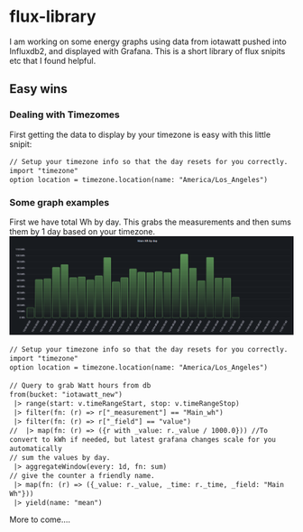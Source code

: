 # flux-library
  
I am working on some energy graphs using data from iotawatt pushed into Influxdb2, and displayed with Grafana.   This is a short library of flux snipits etc that I found helpful.

## Easy wins
### Dealing with Timezomes
First getting the data to display by your timezone is easy with this little snipit:

```
// Setup your timezone info so that the day resets for you correctly.
import "timezone" 
option location = timezone.location(name: "America/Los_Angeles")
```

### Some graph examples
First we have total Wh by day.   This grabs the measurements and then sums them by 1 day based on your timezone.
![text](main_Wh_by_day.png)

 ```
 // Setup your timezone info so that the day resets for you correctly.
import "timezone" 
option location = timezone.location(name: "America/Los_Angeles")

// Query to grab Watt hours from db
from(bucket: "iotawatt_new")
  |> range(start: v.timeRangeStart, stop: v.timeRangeStop)
  |> filter(fn: (r) => r["_measurement"] == "Main_wh")
  |> filter(fn: (r) => r["_field"] == "value")
//  |> map(fn: (r) => ({r with _value: r._value / 1000.0})) //To convert to kWh if needed, but latest grafana changes scale for you automatically
// sum the values by day.  
  |> aggregateWindow(every: 1d, fn: sum)
// give the counter a friendly name.   
  |> map(fn: (r) => ({_value: r._value, _time: r._time, _field: "Main Wh"}))
  |> yield(name: "mean")
```


More to come....
